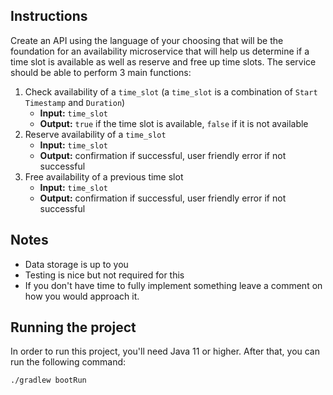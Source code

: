 ## Instructions
Create an API using the language of your choosing that will be the foundation for an availability microservice that will help us determine if a time slot is available as well as reserve and free up time slots.
The service should be able to perform 3 main functions:
1. Check availability of a `time_slot` (a `time_slot` is a combination of `Start Timestamp` and `Duration`)
   - **Input:** `time_slot`
   - **Output:** `true` if the time slot is available, `false` if it is not available
2. Reserve availability of a `time_slot`
   - **Input:** `time_slot`
   - **Output:** confirmation if successful, user friendly error if not successful
3. Free availability of a previous time slot
   - **Input:** `time_slot`
   - **Output:** confirmation if successful, user friendly error if not successful
## Notes
- Data storage is up to you
- Testing is nice but not required for this
- If you don't have time to fully implement something leave a comment on how you would approach it.


## Running the project

In order to run this project, you'll need Java 11 or higher. After that, you can run the following command:

```
./gradlew bootRun
```